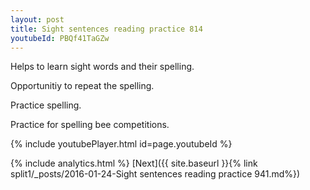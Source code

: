 ```yaml
---
layout: post
title: Sight sentences reading practice 814
youtubeId: PBQf41TaGZw
---
```

 
 
Helps to learn sight words and their spelling.

Opportunitiy to repeat the spelling. 

Practice spelling. 
 
Practice for spelling bee competitions. 
 
{% include youtubePlayer.html id=page.youtubeId %}
 
 
{% include analytics.html %} 
[Next]({{ site.baseurl }}{% link  split1/_posts/2016-01-24-Sight sentences reading practice 941.md%})
 

